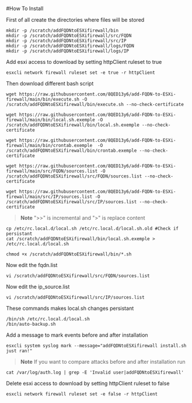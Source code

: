 #How To Install


First of all create the directories where files will be stored
```
mkdir -p /scratch/addFQDNtoESXifirewall/bin
mkdir -p /scratch/addFQDNtoESXifirewall/src/FQDN
mkdir -p /scratch/addFQDNtoESXifirewall/src/IP
mkdir -p /scratch/addFQDNtoESXifirewall/logs/FQDN
mkdir -p /scratch/addFQDNtoESXifirewall/logs/IP
```
Add esxi access to download by setting httpClient ruleset to true
```
esxcli network firewall ruleset set -e true -r httpClient
```
Then download different bash script
```
wget https://raw.githubusercontent.com/8QED13y6/add-FQDN-to-ESXi-firewall/main/bin/execute.sh -O /scratch/addFQDNtoESXifirewall/bin/execute.sh --no-check-certificate

wget https://raw.githubusercontent.com/8QED13y6/add-FQDN-to-ESXi-firewall/main/bin/local.sh.exemple -O /scratch/addFQDNtoESXifirewall/bin/local.sh.exemple --no-check-certificate

wget https://raw.githubusercontent.com/8QED13y6/add-FQDN-to-ESXi-firewall/main/bin/crontab.exemple  -O /scratch/addFQDNtoESXifirewall/bin/crontab.exemple --no-check-certificate

wget https://raw.githubusercontent.com/8QED13y6/add-FQDN-to-ESXi-firewall/main/src/FQDN/sources.list -O /scratch/addFQDNtoESXifirewall/src/FQDN/sources.list --no-check-certificate

wget https://raw.githubusercontent.com/8QED13y6/add-FQDN-to-ESXi-firewall/main/src/IP/sources.list -O /scratch/addFQDNtoESXifirewall/src/IP/sources.list --no-check-certificate

```
> **Note**
> ">>" is incremental and ">" is replace content
```
cp /etc/rc.local.d/local.sh /etc/rc.local.d/local.sh.old #Check if persistant 
cat /scratch/addFQDNtoESXifirewall/bin/local.sh.exemple > /etc/rc.local.d/local.sh
```
```
chmod +x /scratch/addFQDNtoESXifirewall/bin/*.sh
```
Now edit the fqdn.list
```
vi /scratch/addFQDNtoESXifirewall/src/FQDN/sources.list
```
Now edit the ip_source.list
```
vi /scratch/addFQDNtoESXifirewall/src/IP/sources.list
```

These commands makes local.sh changes persistant
```
/bin/sh /etc/rc.local.d/local.sh
/bin/auto-backup.sh 
```
Add a message to mark events before and after installation
```
esxcli system syslog mark --message="addFQDNtoESXifirewall install.sh just ran!" 
```
> **Note**
If you want to compare attacks before and after installation run 
```
cat /var/log/auth.log | grep -E 'Invalid user|addFQDNtoESXifirewall'
```

Delete esxi access to download by setting httpClient ruleset to false
```
esxcli network firewall ruleset set -e false -r httpClient
```
